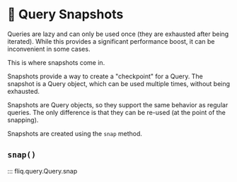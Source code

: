 # 📸 Query Snapshots

Queries are lazy and can only be used once (they are exhausted after being iterated).
While this provides a significant performance boost, it can be inconvenient in some cases.

This is where snapshots come in.

Snapshots provide a way to create a "checkpoint" for a Query.
The snapshot is a Query object, which can be used multiple times, without being exhausted.

Snapshots are Query objects, so they support the same behavior as regular queries.
The only difference is that they can be re-used (at the point of the snapping).

Snapshots are created using the `snap` method.

## `snap()`
::: fliq.query.Query.snap